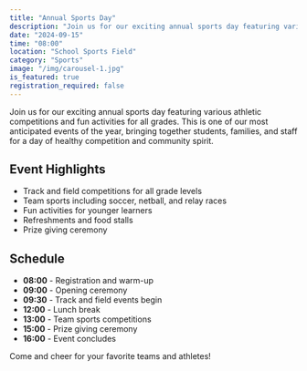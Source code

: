 ```yaml
---
title: "Annual Sports Day"
description: "Join us for our exciting annual sports day featuring various athletic competitions and fun activities for all grades."
date: "2024-09-15"
time: "08:00"
location: "School Sports Field"
category: "Sports"
image: "/img/carousel-1.jpg"
is_featured: true
registration_required: false
---
```


Join us for our exciting annual sports day featuring various athletic competitions and fun activities for all grades. This is one of our most anticipated events of the year, bringing together students, families, and staff for a day of healthy competition and community spirit.

## Event Highlights

- Track and field competitions for all grade levels
- Team sports including soccer, netball, and relay races
- Fun activities for younger learners
- Refreshments and food stalls
- Prize giving ceremony

## Schedule

- **08:00** - Registration and warm-up
- **09:00** - Opening ceremony
- **09:30** - Track and field events begin
- **12:00** - Lunch break
- **13:00** - Team sports competitions
- **15:00** - Prize giving ceremony
- **16:00** - Event concludes

Come and cheer for your favorite teams and athletes!
